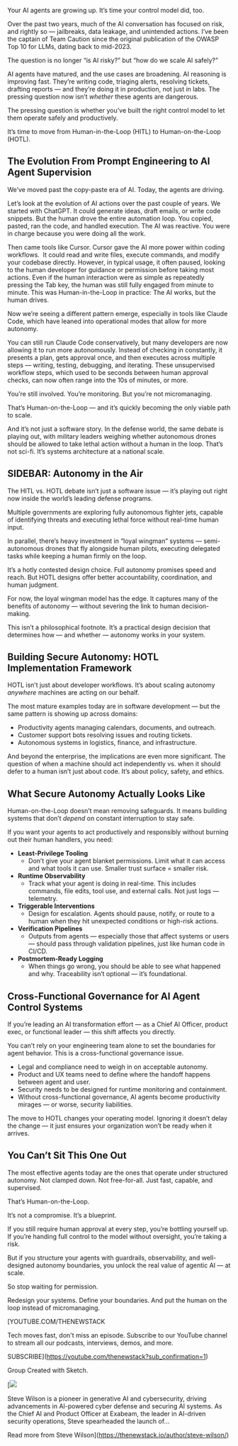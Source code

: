 Your AI agents are growing up. It’s time your control model did, too.

Over the past two years, much of the AI conversation has focused on risk, and rightly so — jailbreaks, data leakage, and unintended actions. I’ve been the captain of Team Caution since the original publication of the OWASP Top 10 for LLMs, dating back to mid-2023.

The question is no longer “is AI risky?” but “how do we scale AI safely?”

AI agents have matured, and the use cases are broadening. AI reasoning is improving fast. They’re writing code, triaging alerts, resolving tickets, drafting reports — and they’re doing it in production, not just in labs. The pressing question now isn’t *whether* these agents are dangerous.

The pressing question is whether you’ve built the right control model to let them operate safely and productively.

It’s time to move from Human-in-the-Loop (HITL) to Human-on-the-Loop (HOTL).

## The Evolution From Prompt Engineering to AI Agent Supervision

We’ve moved past the copy-paste era of AI. Today, the agents are driving.

Let’s look at the evolution of AI actions over the past couple of years. We started with ChatGPT. It could generate ideas, draft emails, or write code snippets. But the human drove the entire automation loop. You copied, pasted, ran the code, and handled execution. The AI was reactive. You were in charge because you were doing all the work.

Then came tools like Cursor. Cursor gave the AI more power within coding workflows.  It could read and write files, execute commands, and modify your codebase directly. However, in typical usage, it often paused, looking to the human developer for guidance or permission before taking most actions. Even if the human interaction were as simple as repeatedly pressing the Tab key, the human was still fully engaged from minute to minute. This was Human-in-the-Loop in practice: The AI works, but the human drives.

Now we’re seeing a different pattern emerge, especially in tools like Claude Code, which have leaned into operational modes that allow for more autonomy.

You can still run Claude Code conservatively, but many developers are now allowing it to run more autonomously. Instead of checking in constantly, it presents a plan, gets approval once, and then executes across multiple steps — writing, testing, debugging, and iterating. These unsupervised workflow steps, which used to be seconds between human approval checks, can now often range into the 10s of minutes, or more.

You’re still involved. You’re monitoring. But you’re not micromanaging.

That’s Human-on-the-Loop — and it’s quickly becoming the only viable path to scale.

And it’s not just a software story. In the defense world, the same debate is playing out, with military leaders weighing whether autonomous drones should be allowed to take lethal action without a human in the loop. That’s not sci-fi. It’s systems architecture at a national scale.

## SIDEBAR: Autonomy in the Air

The HITL vs. HOTL debate isn’t just a software issue — it’s playing out right now inside the world’s leading defense programs.

Multiple governments are exploring fully autonomous fighter jets, capable of identifying threats and executing lethal force without real-time human input.

In parallel, there’s heavy investment in “loyal wingman” systems — semi-autonomous drones that fly alongside human pilots, executing delegated tasks while keeping a human firmly on the loop.

It’s a hotly contested design choice. Full autonomy promises speed and reach. But HOTL designs offer better accountability, coordination, and human judgment.

For now, the loyal wingman model has the edge. It captures many of the benefits of autonomy — without severing the link to human decision-making.

This isn’t a philosophical footnote. It’s a practical design decision that determines how — and whether — autonomy works in your system.

## Building Secure Autonomy: HOTL Implementation Framework

HOTL isn’t just about developer workflows. It’s about scaling autonomy *anywhere* machines are acting on our behalf.

The most mature examples today are in software development — but the same pattern is showing up across domains:

* Productivity agents managing calendars, documents, and outreach.
* Customer support bots resolving issues and routing tickets.
* Autonomous systems in logistics, finance, and infrastructure.

And beyond the enterprise, the implications are even more significant. The question of when a machine should act independently vs. when it should defer to a human isn’t just about code. It’s about policy, safety, and ethics.

## **What Secure Autonomy Actually Looks Like**

Human-on-the-Loop doesn’t mean removing safeguards. It means building systems that don’t *depend* on constant interruption to stay safe.

If you want your agents to act productively and responsibly without burning out their human handlers, you need:

* **Least-Privilege Tooling**
  + Don’t give your agent blanket permissions. Limit what it can access and what tools it can use. Smaller trust surface = smaller risk.
* **Runtime Observability**
  + Track what your agent is doing in real-time. This includes commands, file edits, tool use, and external calls. Not just logs — telemetry.
* **Triggerable Interventions**
  + Design for escalation. Agents should pause, notify, or route to a human when they hit unexpected conditions or high-risk actions.
* **Verification Pipelines**
  + Outputs from agents — especially those that affect systems or users — should pass through validation pipelines, just like human code in CI/CD.
* **Postmortem-Ready Logging**
  + When things go wrong, you should be able to see what happened and why. Traceability isn’t optional — it’s foundational.

## Cross-Functional Governance for AI Agent Control Systems

If you’re leading an AI transformation effort — as a Chief AI Officer, product exec, or functional leader — this shift affects you directly.

You can’t rely on your engineering team alone to set the boundaries for agent behavior. This is a cross-functional governance issue.

* Legal and compliance need to weigh in on acceptable autonomy.
* Product and UX teams need to define where the handoff happens between agent and user.
* Security needs to be designed for runtime monitoring and containment.
* Without cross-functional governance, AI agents become productivity mirages — or worse, security liabilities.

The move to HOTL changes your operating model. Ignoring it doesn’t delay the change — it just ensures your organization won’t be ready when it arrives.

## **You Can’t Sit This One Out**

The most effective agents today are the ones that operate under structured autonomy. Not clamped down. Not free-for-all. Just fast, capable, and supervised.

That’s Human-on-the-Loop.

It’s not a compromise. It’s a blueprint.

If you still require human approval at every step, you’re bottling yourself up. If you’re handing full control to the model without oversight, you’re taking a risk.

But if you structure your agents with guardrails, observability, and well-designed autonomy boundaries, you unlock the real value of agentic AI — at scale.

So stop waiting for permission.

Redesign your systems. Define your boundaries. And put the human on the loop instead of micromanaging.

[YOUTUBE.COM/THENEWSTACK

Tech moves fast, don't miss an episode. Subscribe to our YouTube
channel to stream all our podcasts, interviews, demos, and more.

SUBSCRIBE](https://youtube.com/thenewstack?sub_confirmation=1)

Group
Created with Sketch.

[![](https://thenewstack.io/wp-content/uploads/2025/07/16f91268-steve-wilson-600x600.jpg)

Steve Wilson is a pioneer in generative AI and cybersecurity, driving advancements in AI-powered cyber defense and securing AI systems. As the Chief AI and Product Officer at Exabeam, the leader in AI-driven security operations, Steve spearheaded the launch of...

Read more from Steve Wilson](https://thenewstack.io/author/steve-wilson/)